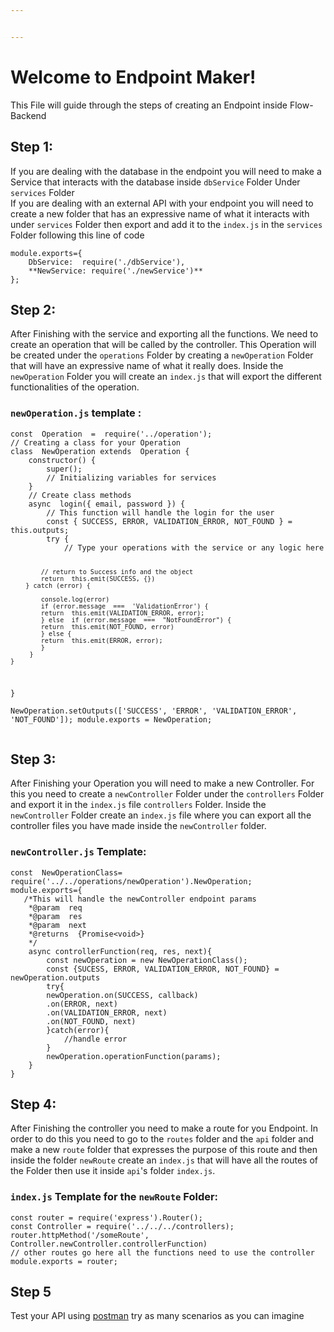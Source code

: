 ```yaml
---


---
```


<h1 id="welcome-to-endpoint-maker">Welcome to Endpoint Maker!</h1>
<p>This File will guide through the steps of creating an Endpoint inside Flow-Backend</p>
<h2 id="step-1">Step 1:</h2>
<p>If you are dealing with the database in the endpoint you will need to make a Service that interacts with the database inside <code>dbService</code> Folder Under <code>services</code> Folder<br>
If you are dealing with an external API with your endpoint you will need to create a new folder that has an expressive name of what it interacts with under <code>services</code> Folder then export and add it to the <code>index.js</code> in the <code>services</code> Folder following this line of code</p>
<pre><code>module.exports={
    DbService:  require('./dbService'),
    **NewService: require('./newService')**
};
</code></pre>
<h2 id="step-2">Step 2:</h2>
<p>After Finishing with the service and exporting all the functions. We need to create an operation that will be called by the controller. This Operation will be created under the <code>operations</code> Folder by creating a <code>newOperation</code> Folder that will have an expressive name of what it really does. Inside the <code>newOperation</code> Folder you will create an <code>index.js</code> that will export the different functionalities of the operation.</p>
<h3 id="newoperation.js-template-"><code>newOperation.js</code> template :</h3>
<pre><code>const  Operation  =  require('../operation');
// Creating a class for your Operation
class  NewOperation extends  Operation {
    constructor() {
	    super();
	    // Initializing variables for services
    }
    // Create class methods
    async  login({ email, password }) {
	    // This function will handle the login for the user
	    const { SUCCESS, ERROR, VALIDATION_ERROR, NOT_FOUND } =  this.outputs;
	    try {
		    // Type your operations with the service or any logic here
		    
		    // return to Success info and the object
		    return  this.emit(SUCCESS, {})
		} catch (error) {

		    console.log(error)
		    if (error.message  ===  'ValidationError') {
		    return  this.emit(VALIDATION_ERROR, error);
		    } else  if (error.message  ===  "NotFoundError") {
		    return  this.emit(NOT_FOUND, error)
		    } else {
		    return  this.emit(ERROR, error);
		    }
		 }
    }
}   
NewOperation.setOutputs(['SUCCESS', 'ERROR', 'VALIDATION_ERROR', 'NOT_FOUND']);
module.exports  =  NewOperation;
</code></pre>
<h2 id="step-3">Step 3:</h2>
<p>After Finishing your Operation you will need to make a new Controller. For this you need to create a <code>newController</code> Folder under the <code>controllers</code> Folder and export it in the <code>index.js</code> file <code>controllers</code> Folder. Inside the <code>newController</code> Folder create an <code>index.js</code> file where you can export all the controller files you have made inside the <code>newController</code> folder.</p>
<h3 id="newcontroller.js-template"><code>newController.js</code> Template:</h3>
<pre><code>const  NewOperationClass=  require('../../operations/newOperation').NewOperation;
module.exports={
   /*This will handle the newController endpoint params
    *@param  req
    *@param  res
    *@param  next
    *@returns  {Promise&lt;void&gt;}
    */
    async controllerFunction(req, res, next){
	    const newOperation = new NewOperationClass();
	    const {SUCESS, ERROR, VALIDATION_ERROR, NOT_FOUND} = newOperation.outputs
	    try{
		newOperation.on(SUCCESS, callback)
		.on(ERROR, next)
		.on(VALIDATION_ERROR, next)
		.on(NOT_FOUND, next)    
	    }catch(error){
		    //handle error
	    }
	    newOperation.operationFunction(params);
    }
}
</code></pre>
<h2 id="step-4">Step 4:</h2>
<p>After Finishing the controller you need to make a route for you Endpoint. In order to do this you need to go to the <code>routes</code> folder and the <code>api</code> folder and make a new <code>route</code> folder that expresses the purpose of this route and then inside the folder <code>newRoute</code> create an <code>index.js</code> that will have all the routes of the Folder then use it inside <code>api</code>'s folder <code>index.js</code>.</p>
<h3 id="index.js-template-for-the-newroute-folder"><code>index.js</code> Template for the <code>newRoute</code> Folder:</h3>
<pre><code>const router = require('express').Router();
const Controller = require('../../../controllers);
router.httpMethod('/someRoute', Controller.newController.controllerFunction)
// other routes go here all the functions need to use the controller
module.exports = router;
</code></pre>
<h2 id="step-5">Step 5</h2>
<p>Test your API using <a href="https://www.getpostman.com/">postman</a> try as many scenarios as you can imagine</p>

